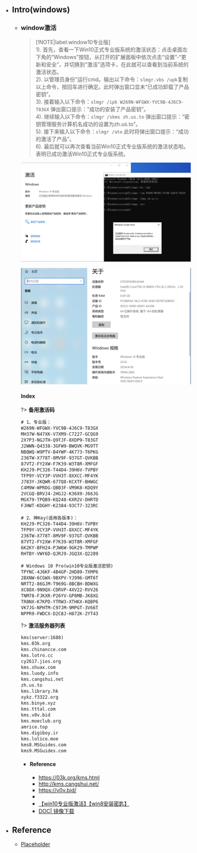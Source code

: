 * ## Intro(windows)

    + ### window激活

        > [!NOTE|label:window10专业版]
        <br>1). 首先，查看一下Win10正式专业版系统的激活状态：点击桌面左下角的“Windows”按钮，从打开的扩展面板中依次点击“设置”-“更新和安全”，并切换到“激活”选项卡，在此就可以查看到当前系统的激活状态。
        <br>2). 以管理员身份”运行cmd。输出以下命令：`slmgr.vbs /upk`复制以上命令，按回车进行确定。此时弹出窗口显未“已成功卸载了产品密钥”。
        <br>3). 接着输入以下命令：`slmgr /ipk W269N-WFGWX-YVC9B-4J6C9-T83GX` 弹出窗口提示：“成功的安装了产品密钥”。
        <br>4). 继续输入以下命令：`slmgr /skms zh.us.to` 弹出窗口提示：“密钥管理服务计算机名成功的设置为zh.us.to”。
        <br>5). 接下来输入以下命令：`slmgr /ato` 此时将弹出窗口提示：“成功的激活了产品”。
        <br>6). 最后就可以再次查看当前Win10正式专业版系统的激活状态啦。表明已成功激活Win10正式专业版系统。

        <!-- panels:start -->
        <!-- div:left-panel-54 -->
        ![](/.images/devops/os/windows/windows-active-01.png ':size=100%')
        <!-- div:right-panel-46 -->
        ![](/.images/devops/os/windows/windows-active-02.png ':size=100%')
        <!-- panels:end -->

        <!-- panels:start -->
        <!-- div:title-panel -->
        #### **Index**
        <!-- div:left-panel-50 -->
        ?> **备用激活码**
        ```shell
        # 1、专业版：
        W269N-WFGWX-YVC9B-4J6C9-T83GX
        MH37W-N47XK-V7XM9-C7227-GCQG9
        2X7P3-NGJTH-Q9TJF-8XDP9-T83GT
        J2WWN-Q4338-3GFW9-BWQVK-MG9TT
        NBQWQ-W9PTV-B4YWP-4K773-T6PKG
        236TW-X778T-8MV9F-937GT-QVKBB
        87VT2-FY2XW-F7K39-W3T8R-XMFGF
        KH2J9-PC326-T44D4-39H6V-TVPBY
        TFP9Y-VCY3P-VVH3T-8XXCC-MF4YK
        J783Y-JKQWR-677Q8-KCXTF-BHWGC
        C4M9W-WPRDG-QBB3F-VM9K8-KDQ9Y
        2VCGQ-BRVJ4-2HGJ2-K36X9-J66JG
        MGX79-TPQB9-KQ248-KXR2V-DHRTD
        FJHWT-KDGHY-K2384-93CT7-323RC

        # 2、神Key(适用各版本)：
        KH2J9-PC326-T44D4-39H6V-TVPBY
        TFP9Y-VCY3P-VVH3T-8XXCC-MF4YK
        236TW-X778T-8MV9F-937GT-QVKBB
        87VT2-FY2XW-F7K39-W3T8R-XMFGF
        6K2KY-BFH24-PJW6W-9GK29-TMPWP
        RHTBY-VWY6D-QJRJ9-JGQ3X-Q2289

        # Windows 10 Pro(win10专业版激活密钥)
        TPYNC-4J6KF-4B4GP-2HD89-7XMP6
        2BXNW-6CGWX-9BXPV-YJ996-GMT6T
        NRTT2-86GJM-T969G-8BCBH-BDWXG
        XC88X-9N9QX-CDRVP-4XV22-RVV26
        TNM78-FJKXR-P26YV-GP8MB-JK8XG
        TR8NX-K7KPD-YTRW3-XTHKX-KQBP6
        VK7JG-NPHTM-C97JM-9MPGT-3V66T
        NPPR9-FWDCX-D2C8J-H872K-2YT43
        ```
        <!-- div:right-panel-50 -->
        ?> **激活服务器列表**
        ```shell
        kms(server:1688)
        kms.03k.org
        kms.chinancce.com
        kms.lotro.cc
        cy2617.jios.org
        kms.shuax.com
        kms.luody.info
        kms.cangshui.net
        zh.us.to
        kms.library.hk
        xykz.f3322.org
        kms.binye.xyz
        kms.tttal.com
        kms.v0v.bid
        kms.moeclub.org
        amrice.top
        kms.digiboy.ir
        kms.lolico.moe
        kms8.MSGuides.com
        kms9.MSGuides.com
        ```
        <!-- panels:end -->
        
        - #### Reference
            * https://03k.org/kms.html
            * http://kms.cangshui.net/
            * https://v0v.bid/
            * 
            * [【win10专业版激活】【win8安装密匙】](https://note.youdao.com/s/LGyAI7ir)
            * [DOC| 镜像下载](/docs/devops/os/mac/parallels-desktop.md#windows镜像)
        

* ## Reference
    + [Placeholder]()